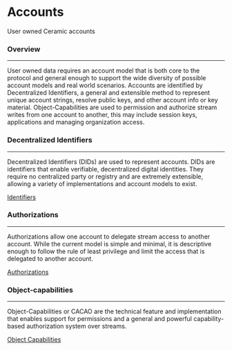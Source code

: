 # Accounts

User owned Ceramic accounts

### Overview

---

User owned data requires an account model that is both core to the protocol and general enough to support the wide diversity of possible account models and real world scenarios. Accounts are identified by Decentralized Identifiers, a general and extensible method to represent unique account strings, resolve public keys, and other account info or key material. Object-Capabilities are used to permission and authorize stream writes from one account to another, this may include session keys, applications and managing organization access. 

### Decentralized Identifiers

---

Decentralized Identifiers (DIDs) are used to represent accounts. DIDs are identifiers that enable verifiable, decentralized digital identities. They require no centralized party or registry and are extremely extensible, allowing a variety of implementations and account models to exist. 

[Identifiers](decentralized-identifiers.md)

### Authorizations

---

Authorizations allow one account to delegate stream access to another account. While the current model is simple and minimal, it is descriptive enough to follow the rule of least privilege and limit the access that is delegated to another account. 

[Authorizations](authorizations.md)

### Object-capabilities

---

Object-Capabilities or CACAO are the technical feature and implementation that enables support for permissions and a general and powerful capability-based authorization system over streams.

[Object Capabilities](object-capabilities.md)